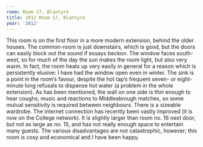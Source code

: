 ```yaml
---
room: Room 17, Blantyre
title: 2012 Room 17, Blantyre
year: '2012'
---
```


This room is on the first floor in a more modern extension, behind the older houses.  The common-room is just downstairs, which is good, but the doors can easily block out the sound if essays beckon.  The window faces south-west, so for much of the day the sun makes the room light, but also very warm.  In fact, the room heats up very easily in general for a reason which is persistently elusive:  I have had the window open even in winter.  The sink is a point in the room’s favour, despite the hot tap’s frequent seven- or eight- minute long refusals to dispense hot water (a problem in the whole extension).  As has been mentioned, the wall on one side is thin enough to hear coughs, music and reactions to Middlesbrough matches, so some mutual sensitivity is required between neighbours.  There is a sizeable wardrobe.  The internet connection has recently been vastly improved (it is now on the College network).  It is slightly larger than room no. 16 next door, but not as large as no. 15, and has not really enough space to entertain many guests.  The various disadvantages are not catastrophic, however; this room is cosy and economical and I have been happy.
